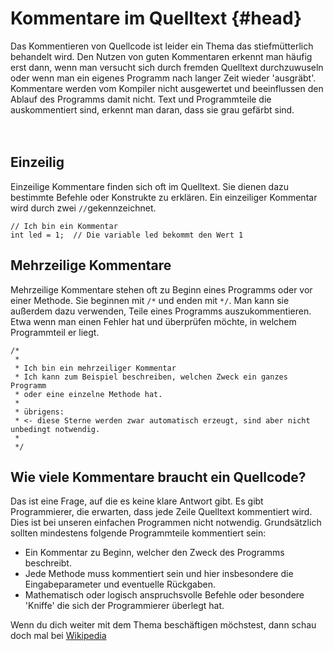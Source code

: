 # Kommentare im Quelltext {#head}

<div class="description">Das Kommentieren von Quellcode ist leider ein Thema das stiefmütterlich behandelt wird. Den Nutzen von guten Kommentaren erkennt man häufig erst dann, wenn man versucht sich durch fremden Quelltext durchzuwuseln oder wenn man ein eigenes Programm nach langer Zeit wieder 'ausgräbt'. Kommentare werden vom Kompiler nicht ausgewertet und beeinflussen den Ablauf des Programms damit nicht. Text und Programmteile die auskommentiert sind, erkennt man daran, dass sie grau gefärbt sind.
</div>
<div class="line">
    <br>
    <br>
</div>



## Einzeilig
Einzeilige Kommentare finden sich oft im Quelltext. Sie dienen dazu bestimmte Befehle oder Konstrukte  zu erklären.
Ein einzeiliger Kommentar wird durch zwei `//`gekennzeichnet. 

```arduino
// Ich bin ein Kommentar
int led = 1;  // Die variable led bekommt den Wert 1
```
## Mehrzeilige Kommentare
Mehrzeilige Kommentare stehen oft zu Beginn eines Programms oder vor einer Methode. Sie beginnen mit `/*` und enden mit `*/`. Man kann sie außerdem dazu verwenden, Teile eines Programms auszukommentieren. Etwa wenn man einen Fehler hat und überprüfen möchte, in welchem Programmteil er liegt. 

```arduino
/*
 *
 * Ich bin ein mehrzeiliger Kommentar
 * Ich kann zum Beispiel beschreiben, welchen Zweck ein ganzes Programm 
 * oder eine einzelne Methode hat.
 * 
 * übrigens:
 * <- diese Sterne werden zwar automatisch erzeugt, sind aber nicht unbedingt notwendig.
 *
 */
```

## Wie viele Kommentare braucht ein Quellcode?
Das ist eine Frage, auf die es keine klare Antwort gibt. Es gibt Programmierer, die erwarten, dass jede Zeile Quelltext kommentiert wird. Dies ist bei unseren einfachen Programmen nicht notwendig. Grundsätzlich sollten mindestens folgende Programmteile kommentiert sein:

- Ein Kommentar zu Beginn, welcher den Zweck des Programms beschreibt.
- Jede Methode muss kommentiert sein und hier insbesondere die Eingabeparameter und eventuelle Rückgaben. 
- Mathematisch oder logisch anspruchsvolle Befehle oder besondere 'Kniffe' die sich der Programmierer überlegt hat.

<div class="box_info">
    <i class="fa fa-info fa-fw" aria-hidden="true" style="color: #42acf3;"></i>
   Wenn du dich weiter mit dem Thema beschäftigen möchstest, dann schau doch mal bei <a href="https://de.wikipedia.org/wiki/Javadoc">Wikipedia</a>
</div>
